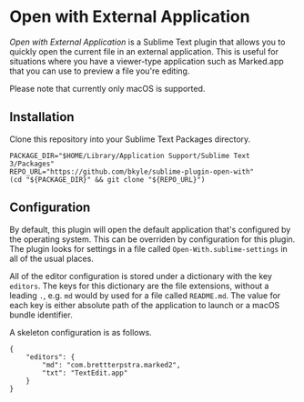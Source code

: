 # Open with External Application

*Open with External Application* is a Sublime Text plugin that allows you to quickly open the current file in an external application.  This is useful for situations where you have a viewer-type application such as Marked.app that you can use to preview a file you're editing.

Please note that currently only macOS is supported.

## Installation

Clone this repository into your Sublime Text Packages directory.

    PACKAGE_DIR="$HOME/Library/Application Support/Sublime Text 3/Packages"
    REPO_URL="https://github.com/bkyle/sublime-plugin-open-with"
    (cd "${PACKAGE_DIR}" && git clone "${REPO_URL}")

## Configuration

By default, this plugin will open the default application that's configured by the operating system.  This can be overriden by configuration for this plugin.  The plugin looks for settings in a file called `Open-With.sublime-settings` in all of the usual places.

All of the editor configuration is stored under a dictionary with the key `editors`.  The keys for this dictionary are the file extensions, without a leading `.`, e.g. `md` would by used for a file called `README.md`.  The value for each key is either absolute path of the application to launch or a macOS bundle identifier.

A skeleton configuration is as follows.

    {
    	"editors": {
    		"md": "com.brettterpstra.marked2",
    		"txt": "TextEdit.app"
    	}
    }
